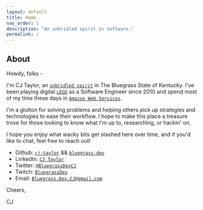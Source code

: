 ```yaml
---
layout: default
title: Home
nav_order: 1
description: "An unbridled spirit in software."
permalink: /
---
```


## About

Howdy, folks -

I'm CJ Taylor, an [`unbridled spirit`](https://kentucky.gov/about/pages/unbridledspirit.aspx) in The Bluegrass State of Kentucky. I've been playing digital [`LEGO`](https://www.lego.com/en-us) as a Software Engineer since 2010 and spend most of my time these days in [`Amazon Web Services`](https://aws.amazon.com/).

I'm a glutton for solving problems and helping others pick up strategies and technologies to ease their workflow. I hope to make this place a treasure trove for those looking to know what I'm up to, researching, or hackin' on.

I hope you enjoy what wacky bits get stashed here over time, and if you'd like to chat, feel free to reach out!

- Github: [`cj-taylor`](https://github.com/cj-taylor) && [`bluegrass-dev`](https://github.com/bluegrass-dev)
- LinkedIn: [`CJ Taylor`](https://www.linkedin.com/in/cj-taylor/)
- Twitter: [`@BluegrassDevCJ`](https://twitter.com/BluegrassDevCJ)
- Twitch: [`BluegrassDev`](http://twitch.tv/BluegrassDev)
- Email: [`Bluegrass.Dev.CJ@gmail.com`](mailto:Bluegrass.Dev.CJ@gmail.com)

Cheers,

CJ
